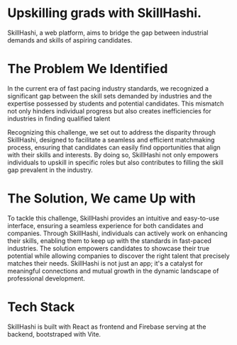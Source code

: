 # Upskilling grads with SkillHashi.
SkillHashi, a web platform, aims to bridge the gap between industrial demands and skills of aspiring candidates.

# The Problem We Identified
In the current era of fast pacing industry standards, we recognized a significant gap between the skill sets demanded by industries and the expertise possessed by students and potential candidates. This mismatch not only hinders individual progress but also creates inefficiencies for industries in finding qualified talent

Recognizing this challenge, we set out to address the disparity through SkillHashi, designed to facilitate a seamless and efficient matchmaking process, ensuring that candidates can easily find opportunities that align with their skills and interests. By doing so, SkillHashi not only empowers individuals to upskill in specific roles but also contributes to filling the skill gap prevalent in the industry. 


# The Solution, We came Up with
To tackle this challenge, SkillHashi provides an intuitive and easy-to-use interface, ensuring a seamless experience for both candidates and companies. Through SkillHashi, individuals can actively work on enhancing their skills, enabling them to keep up with the standards in fast-paced industries. The solution empowers candidates to showcase their true potential while allowing companies to discover the right talent that precisely matches their needs. SkillHashi is not just an app; it's a catalyst for meaningful connections and mutual growth in the dynamic landscape of professional development.

# Tech Stack
SkillHashi is built with React as frontend and Firebase serving at the backend, bootstraped with Vite.